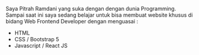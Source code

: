 Saya Pitrah Ramdani yang suka dengan dengan dunia Programming. Sampai saat ini saya sedang belajar untuk bisa membuat website khusus di bidang Web Frontend Developer dengan menguasai : 
- HTML
- CSS / Bootstrap 5
- Javascript / React JS
